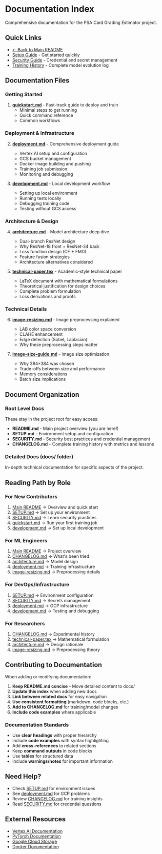 # Documentation Index

Comprehensive documentation for the PSA Card Grading Estimator project.

## Quick Links

- [← Back to Main README](../README.md)
- [Setup Guide](../SETUP.md) - Get started quickly
- [Security Guide](../SECURITY.md) - Credential and secret management
- [Training History](../CHANGELOG.md) - Complete model evolution log

## Documentation Files

### Getting Started

1. **[quickstart.md](quickstart.md)** - Fast-track guide to deploy and train
   - Minimal steps to get running
   - Quick command reference
   - Common workflows

### Deployment & Infrastructure

2. **[deployment.md](deployment.md)** - Comprehensive deployment guide
   - Vertex AI setup and configuration
   - GCS bucket management
   - Docker image building and pushing
   - Training job submission
   - Monitoring and debugging

3. **[development.md](development.md)** - Local development workflow
   - Setting up local environment
   - Running tests locally
   - Debugging training code
   - Testing without GCS access

### Architecture & Design

4. **[architecture.md](architecture.md)** - Model architecture deep dive
   - Dual-branch ResNet design
   - Why ResNet-18 front + ResNet-34 back
   - Loss function design (CE + EMD)
   - Feature fusion strategies
   - Architecture alternatives considered

5. **[technical-paper.tex](technical-paper.tex)** - Academic-style technical paper
   - LaTeX document with mathematical formulations
   - Theoretical justification for design choices
   - Complete problem formulation
   - Loss derivations and proofs

### Technical Details

6. **[image-resizing.md](image-resizing.md)** - Image preprocessing explained
   - LAB color space conversion
   - CLAHE enhancement
   - Edge detection (Sobel, Laplacian)
   - Why these preprocessing steps matter

7. **[image-size-guide.md](image-size-guide.md)** - Image size optimization
   - Why 384×384 was chosen
   - Trade-offs between size and performance
   - Memory considerations
   - Batch size implications

## Document Organization

### Root Level Docs

These stay in the project root for easy access:

- **README.md** - Main project overview (you are here!)
- **SETUP.md** - Environment setup and configuration
- **SECURITY.md** - Security best practices and credential management
- **CHANGELOG.md** - Complete training history with metrics and lessons

### Detailed Docs (docs/ folder)

In-depth technical documentation for specific aspects of the project.

## Reading Path by Role

### For New Contributors

1. [Main README](../README.md) → Overview and quick start
2. [SETUP.md](../SETUP.md) → Set up your environment
3. [SECURITY.md](../SECURITY.md) → Learn security practices
4. [quickstart.md](quickstart.md) → Run your first training job
5. [development.md](development.md) → Set up local development

### For ML Engineers

1. [Main README](../README.md) → Project overview
2. [CHANGELOG.md](../CHANGELOG.md) → What's been tried
3. [architecture.md](architecture.md) → Model design
4. [deployment.md](deployment.md) → Training infrastructure
5. [image-resizing.md](image-resizing.md) → Preprocessing details

### For DevOps/Infrastructure

1. [SETUP.md](../SETUP.md) → Environment configuration
2. [SECURITY.md](../SECURITY.md) → Secrets management
3. [deployment.md](deployment.md) → GCP infrastructure
4. [development.md](development.md) → Testing and debugging

### For Researchers

1. [CHANGELOG.md](../CHANGELOG.md) → Experimental history
2. [technical-paper.tex](technical-paper.tex) → Mathematical formulation
3. [architecture.md](architecture.md) → Design rationale
4. [image-resizing.md](image-resizing.md) → Preprocessing theory

## Contributing to Documentation

When adding or modifying documentation:

1. **Keep README.md concise** - Move detailed content to docs/
2. **Update this index** when adding new docs
3. **Link between related docs** for easy navigation
4. **Use consistent formatting** (markdown, code blocks, etc.)
5. **Add to CHANGELOG.md** for training/model changes
6. **Include code examples** where applicable

### Documentation Standards

- Use **clear headings** with proper hierarchy
- Include **code examples** with syntax highlighting
- Add **cross-references** to related sections
- Keep **command outputs** in code blocks
- Use **tables** for structured data
- Include **warnings/notes** for important information

## Need Help?

- Check [SETUP.md](../SETUP.md) for environment issues
- See [deployment.md](deployment.md) for GCP problems
- Review [CHANGELOG.md](../CHANGELOG.md) for training insights
- Read [SECURITY.md](../SECURITY.md) for credential questions

## External Resources

- [Vertex AI Documentation](https://cloud.google.com/vertex-ai/docs)
- [PyTorch Documentation](https://pytorch.org/docs/stable/index.html)
- [Google Cloud Storage](https://cloud.google.com/storage/docs)
- [Docker Documentation](https://docs.docker.com/)
